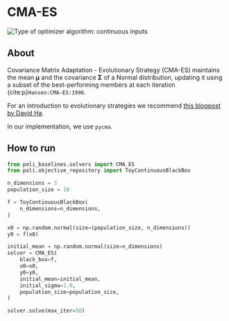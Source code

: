 # CMA-ES

![Type of optimizer algorithm: continuous inputs](https://img.shields.io/badge/Type-continuous_inputs-cyan)

## About

Covariance Matrix Adaptation - Evolutionary Strategy (CMA-ES) maintains the mean $\boldsymbol{\mu}$ and the covariance $\boldsymbol{\Sigma}$ of a Normal distribution, updating it using a subset of the best-performing members at each iteration {cite:p}`Hansen:CMA-ES:1996`.

For an introduction to evolutionary strategies we recommend [this blogpost by David Ha](https://blog.otoro.net/2017/10/29/visual-evolution-strategies/).

In our implementation, we use `pycma`.

## How to run

```python
from poli_baselines.solvers import CMA_ES
from poli.objective_repository import ToyContinuousBlackBox

n_dimensions = 3
population_size = 10

f = ToyContinuousBlackBox(
    n_dimensions=n_dimensions,
)

x0 = np.random.normal(size=(population_size, n_dimensions))
y0 = f(x0)

initial_mean = np.random.normal(size=n_dimensions)
solver = CMA_ES(
    black_box=f,
    x0=x0,
    y0=y0,
    initial_mean=initial_mean,
    initial_sigma=1.0,
    population_size=population_size,
)

solver.solve(max_iter=50)
```
